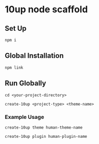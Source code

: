 # 10up node scaffold

## Set Up
`npm i`

## Global Installation
`npm link`

## Run Globally
`cd <your-project-directory>`

`create-10up <project-type> <theme-name>`

### Example Usage
`create-10up theme human-theme-name`

`create-10up plugin human-plugin-name`
